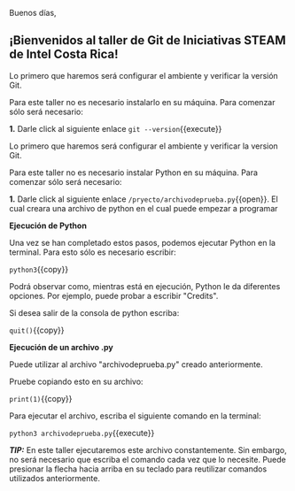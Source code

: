 Buenos días, 

## ¡Bienvenidos al taller de Git de Iniciativas STEAM de Intel Costa Rica!



Lo primero que haremos será configurar el ambiente y verificar la versión Git.

Para este taller no es necesario instalarlo en su máquina. Para comenzar sólo será necesario:

**1.** Darle click al siguiente enlace `git --version`{{execute}}





Lo primero que haremos será configurar el ambiente y verificar la version Git.

Para este taller no es necesario instalar Python en su máquina. Para comenzar sólo será necesario:

**1.** Darle click al siguiente enlace  `/pryecto/archivodeprueba.py`{{open}}. El cual creara una archivo de python en el cual puede empezar a programar


**Ejecución de Python**

Una vez se han completado estos pasos, podemos ejecutar Python en la terminal. Para esto sólo es necesario escribir: 

`python3`{{copy}}

Podrá observar como, mientras está en ejecución, Python le da diferentes opciones. Por ejemplo, puede probar a escribir "Credits".

Si desea salir de la consola de python escriba: 

`quit()`{{copy}}

**Ejecución de un archivo .py**

Puede utilizar al archivo "archivodeprueba.py" creado anteriormente. 

Pruebe copiando esto en su archivo: 

`print(1)`{{copy}}

Para ejecutar el archivo, escriba el siguiente comando en la terminal:

`python3 archivodeprueba.py`{{execute}}

***TIP:*** En este taller ejecutaremos este archivo constantemente. Sin embargo, no será necesario que escriba el comando cada vez que lo necesite. 
Puede presionar la flecha hacia arriba en su teclado para reutilizar comandos utilizados anteriormente.
